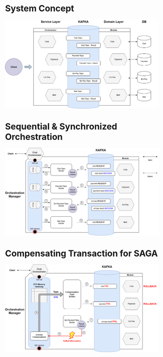 # System Concept

 ![](./image/System_Concept.png)



# Sequential & Synchronized Orchestration

![](./image/Sequential&Synchronized_Orchestration.png)



# Compensating Transaction for SAGA

![](./image/Compensating_Transaction_for_SAGA.png)


